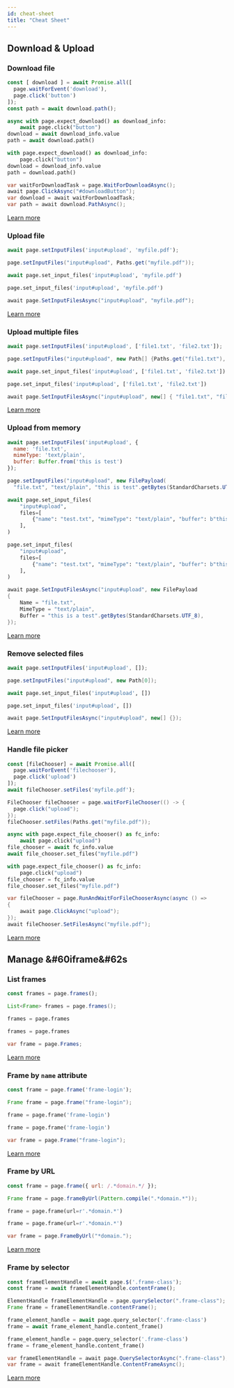 ```yaml
---
id: cheat-sheet
title: "Cheat Sheet"
---
```


<!-- TOC3 -->

## Download & Upload

### Download file

```js
const [ download ] = await Promise.all([
  page.waitForEvent('download'),
  page.click('button')
]);
const path = await download.path();
```

```python async
async with page.expect_download() as download_info:
    await page.click("button")
download = await download_info.value
path = await download.path()
```

```python sync
with page.expect_download() as download_info:
    page.click("button")
download = download_info.value
path = download.path()
```

```csharp
var waitForDownloadTask = page.WaitForDownloadAsync();
await page.ClickAsync("#downloadButton");
var download = await waitForDownloadTask;
var path = await download.PathAsync();
```

[Learn more](./downloads.md)

### Upload file

```js
await page.setInputFiles('input#upload', 'myfile.pdf');
```

```java
page.setInputFiles("input#upload", Paths.get("myfile.pdf"));
```

```python async
await page.set_input_files('input#upload', 'myfile.pdf')
```

```python sync
page.set_input_files('input#upload', 'myfile.pdf')
```

```csharp
await page.SetInputFilesAsync("input#upload", "myfile.pdf");
```

[Learn more](./input#upload-files)

### Upload multiple files

```js
await page.setInputFiles('input#upload', ['file1.txt', 'file2.txt']);
```

```java
page.setInputFiles("input#upload", new Path[] {Paths.get("file1.txt"), Paths.get("file2.txt")});
```

```python async
await page.set_input_files('input#upload', ['file1.txt', 'file2.txt'])
```

```python sync
page.set_input_files('input#upload', ['file1.txt', 'file2.txt'])
```

```csharp
await page.SetInputFilesAsync("input#upload", new[] { "file1.txt", "file12.txt" });
```

[Learn more](./input#upload-files)

### Upload from memory

```js
await page.setInputFiles('input#upload', {
  name: 'file.txt',
  mimeType: 'text/plain',
  buffer: Buffer.from('this is test')
});
```

```java
page.setInputFiles("input#upload", new FilePayload(
  "file.txt", "text/plain", "this is test".getBytes(StandardCharsets.UTF_8)));
```

```python async
await page.set_input_files(
    "input#upload",
    files=[
        {"name": "test.txt", "mimeType": "text/plain", "buffer": b"this is a test"}
    ],
)
```

```python sync
page.set_input_files(
    "input#upload",
    files=[
        {"name": "test.txt", "mimeType": "text/plain", "buffer": b"this is a test"}
    ],
)
```

```csharp
await page.SetInputFilesAsync("input#upload", new FilePayload
{
    Name = "file.txt",
    MimeType = "text/plain",
    Buffer = "this is a test".getBytes(StandardCharsets.UTF_8),
});
```

[Learn more](./input#upload-files)

### Remove selected files

```js
await page.setInputFiles('input#upload', []);
```

```java
page.setInputFiles("input#upload", new Path[0]);
```

```python async
await page.set_input_files('input#upload', [])
```

```python sync
page.set_input_files('input#upload', [])
```

```csharp
await page.SetInputFilesAsync("input#upload", new[] {});
```

[Learn more](./input#upload-files)

### Handle file picker

```js
const [fileChooser] = await Promise.all([
  page.waitForEvent('filechooser'),
  page.click('upload')
]);
await fileChooser.setFiles('myfile.pdf');
```

```java
FileChooser fileChooser = page.waitForFileChooser(() -> {
  page.click("upload");
});
fileChooser.setFiles(Paths.get("myfile.pdf"));
```

```python async
async with page.expect_file_chooser() as fc_info:
    await page.click("upload")
file_chooser = await fc_info.value
await file_chooser.set_files("myfile.pdf")
```

```python sync
with page.expect_file_chooser() as fc_info:
    page.click("upload")
file_chooser = fc_info.value
file_chooser.set_files("myfile.pdf")
```

```csharp
var fileChooser = page.RunAndWaitForFileChooserAsync(async () =>
{
    await page.ClickAsync("upload");
});
await fileChooser.SetFilesAsync("myfile.pdf");
```

[Learn more](./input#upload-files)


## Manage &#60iframe&#62s

### List frames

```js
const frames = page.frames();
```

```java
List<Frame> frames = page.frames();
```

```python async
frames = page.frames
```

```python sync
frames = page.frames
```

```csharp
var frame = page.Frames;
```

[Learn more](./core-concepts#pages-and-frames)

### Frame by `name` attribute

```js
const frame = page.frame('frame-login');
```

```java
Frame frame = page.frame("frame-login");
```

```python async
frame = page.frame('frame-login')
```

```python sync
frame = page.frame('frame-login')
```

```csharp
var frame = page.Frame("frame-login");
```

[Learn more](./core-concepts#pages-and-frames)

### Frame by URL

```js
const frame = page.frame({ url: /.*domain.*/ });
```

```java
Frame frame = page.frameByUrl(Pattern.compile(".*domain.*"));
```

```python async
frame = page.frame(url=r'.*domain.*')
```

```python sync
frame = page.frame(url=r'.*domain.*')
```

```csharp
var frame = page.FrameByUrl("*domain.");
```

[Learn more](./core-concepts#pages-and-frames)

### Frame by selector

```js
const frameElementHandle = await page.$('.frame-class');
const frame = await frameElementHandle.contentFrame();
```

```java
ElementHandle frameElementHandle = page.querySelector(".frame-class");
Frame frame = frameElementHandle.contentFrame();
```

```python async
frame_element_handle = await page.query_selector('.frame-class')
frame = await frame_element_handle.content_frame()
```

```python sync
frame_element_handle = page.query_selector('.frame-class')
frame = frame_element_handle.content_frame()
```

```csharp
var frameElementHandle = await page.QuerySelectorAsync(".frame-class");
var frame = await frameElementHandle.ContentFrameAsync();
```

[Learn more](./core-concepts#pages-and-frames)
